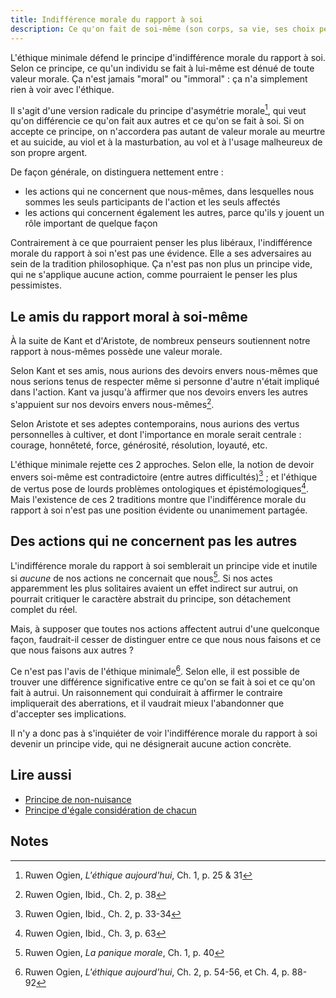 ```yaml
---
title: Indifférence morale du rapport à soi
description: Ce qu'on fait de soi-même (son corps, sa vie, ses choix personnels) n'a rien à voir avec la morale. Rien.
---
```


L'éthique minimale défend le principe d'indifférence morale du rapport à soi. Selon ce principe, ce qu'un individu se fait à lui-même est dénué de toute valeur morale. Ça n'est jamais "moral" ou "immoral" : ça n'a simplement rien à voir avec l'éthique.

Il s'agit d'une version radicale du principe d'asymétrie morale[^1], qui veut qu'on différencie ce qu'on fait aux autres et ce qu'on se fait à soi. Si on accepte ce principe, on n'accordera pas autant de valeur morale au meurtre et au suicide, au viol et à la masturbation, au vol et à l'usage malheureux de son propre argent.

De façon générale, on distinguera nettement entre :

* les actions qui ne concernent que nous-mêmes, dans lesquelles nous sommes les seuls participants de l'action et les seuls affectés
* les actions qui concernent également les autres, parce qu'ils y jouent un rôle important de quelque façon

Contrairement à ce que pourraient penser les plus libéraux, l'indifférence morale du rapport à soi n'est pas une évidence. Elle a ses adversaires au sein de la tradition philosophique. Ça n'est pas non plus un principe vide, qui ne s'applique aucune action, comme pourraient le penser les plus pessimistes.

## Le amis du rapport moral à soi-même

À la suite de Kant et d'Aristote, de nombreux penseurs soutiennent notre rapport à nous-mêmes possède une valeur morale.

Selon Kant et ses amis, nous aurions des devoirs envers nous-mêmes que nous serions tenus de respecter même si personne d'autre n'était impliqué dans l'action. Kant va jusqu'à affirmer que nos devoirs envers les autres s'appuient sur nos devoirs envers nous-mêmes[^2].

Selon Aristote et ses adeptes contemporains, nous aurions des vertus personnelles à cultiver, et dont l'importance en morale serait centrale : courage, honnêteté, force, générosité, résolution, loyauté, etc. 

L'éthique minimale rejette ces 2 approches.  Selon elle, la notion de devoir envers soi-même est contradictoire (entre autres difficultés)[^3] ; et l'éthique de vertus pose de lourds problèmes ontologiques et épistémologiques[^4]. Mais l'existence de ces 2 traditions montre que l'indifférence morale du rapport à soi n'est pas une position évidente ou unanimement partagée.

## Des actions qui ne concernent pas les autres

L'indifférence morale du rapport à soi semblerait un principe vide et inutile si *aucune* de nos actions ne concernait que nous[^5]. Si nos actes apparemment les plus solitaires avaient un effet indirect sur autrui, on pourrait critiquer le caractère abstrait du principe, son détachement complet du réel.

Mais, à supposer que toutes nos actions affectent autrui d'une quelconque façon, faudrait-il cesser de distinguer entre ce que nous nous faisons et ce que nous faisons aux autres ? 

Ce n'est pas l'avis de l'éthique minimale[^6]. Selon elle, il est possible de trouver une différence significative entre ce qu'on se fait à soi et ce qu'on fait à autrui. Un raisonnement qui conduirait à affirmer le contraire impliquerait des aberrations, et il vaudrait mieux l'abandonner que d'accepter ses implications.

Il n'y a donc pas à s'inquiéter de voir l'indifférence morale du rapport à soi devenir un principe vide, qui ne désignerait aucune action concrète.

## Lire aussi

* [Principe de non-nuisance](/page/principe-non-nuisance)
* [Principe d'égale considération de chacun](/page/egale-consideration-de-chacun)


## Notes

[^1]: Ruwen Ogien, *L'éthique aujourd'hui*, Ch. 1, p. 25 & 31

[^2]: Ruwen Ogien, Ibid., Ch. 2, p. 38

[^3]: Ruwen Ogien, Ibid., Ch. 2, p. 33-34

[^4]: Ruwen Ogien, Ibid., Ch. 3, p. 63

[^5]: Ruwen Ogien, *La panique morale*, Ch. 1, p. 40

[^6]: Ruwen Ogien, *L'éthique aujourd'hui*, Ch. 2, p. 54-56, et Ch. 4, p. 88-92
